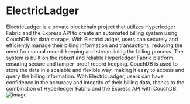 <h1>ElectricLadger</h1>

ElectricLadger is a private blockchain project that utilizes Hyperledger Fabric and the Express API to create an automated billing system using CouchDB for data storage. With ElectricLadger, users can securely and efficiently manage their billing information and transactions, reducing the need for manual record-keeping and streamlining the billing process. The system is built on the robust and reliable Hyperledger Fabric platform, ensuring secure and tamper-proof record keeping. CouchDB is used to store the data in a scalable and flexible way, making it easy to access and query the billing information. With ElectricLadger, users can have confidence in the accuracy and integrity of their billing data, thanks to the combination of Hyperledger Fabric and the Express API with CouchDB.
![image](https://user-images.githubusercontent.com/58103972/209367705-0a0827d1-c670-445f-ae64-da19ac61fe63.png)

